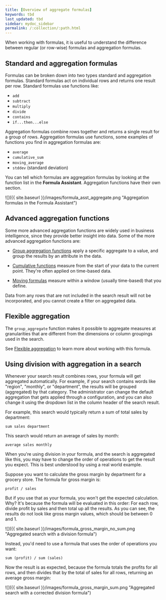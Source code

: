 ```yaml
---
title: [Overview of aggregate formulas]
keywords: tbd
last_updated: tbd
sidebar: mydoc_sidebar
permalink: /:collection/:path.html
---
```

When working with formulas, it is useful to understand the difference between
regular (or row-wise) formulas and aggregation formulas.

## Standard and aggregation formulas

Formulas can be broken down into two types standard and aggregation formulas.
Standard formulas act on individual rows and returns one result per row.
Standard formulas use functions like:

* `add`
* `subtract`
* `multiply`
* `divide`
* `contains`
* `if...then...else`

Aggregation formulas combine rows together and returns a single result for a
group of rows. Aggregation formulas use functions, some examples of functions
you find in aggregation formulas are:

* `average`
* `cumulative_sum`
* `moving_average`
* `stddev` (standard deviation)

You can tell which formulas are aggregation formulas by looking at the function
list in the **Formula Assistant**. Aggregation functions have their own section.

 ![]({{ site.baseurl }}/images/formula_asst_aggregate.png "Aggregation formulas in the Formula Assistant")

## Advanced aggregation functions

Some more advanced aggregation functions are widely used in business
intelligence, since they provide better insight into data. Some of the more
advanced aggregation functions are:

- [Group aggregation functions](about-pinned-measures.html#) apply a specific aggregate to a value, and group the results by an attribute in the data.

- [Cumulative functions](about-cumulative-formulas.html#) measure from the start of your data to the current point. They're often applied on time-based data.

-  [Moving formulas](about-moving-formulas.html#) measure within a window (usually time-based) that you define.

Data from any rows that are not included in the search result will not be incorporated, and you cannot create a filter on aggregated data.

## Flexible aggregation

The `group_aggregate` function makes it possible to aggregate measures at granularities that are
different from the dimensions or column groupings used in the search.

See [Flexible aggregation](aggregation-flexible.html#) to learn more about working with this formula.

## Using division with aggregation in a search

Whenever your search result combines rows, your formula will get aggregated
automatically. For example, if your search contains words like "region",
"monthly", or "department", the results will be grouped (aggregated) by that
category. The administrator can change the default aggregation that gets applied
through a configuration, and you can also change it using the dropdown list in
the column header of the search result.

For example, this search would typically return a sum of total sales by department:

```
sum sales department
```

This search would return an average of sales by month:

```
average sales monthly
```

When you're using division in your formula, and the search is aggregated like
this, you may have to change the order of operations to get the result you
expect. This is best understood by using a real world example.

Suppose you want to calculate the gross margin by department for a grocery
store. The formula for gross margin is:

```
profit / sales
```

But if you use that as your formula, you won't get the expected calculation.
Why? It's because the formula will be evaluated in this order: For each row,
divide profit by sales and then total up all the results. As you can see, the
results do not look like gross margin values, which should be between 0 and 1.

 ![]({{ site.baseurl }}/images/formula_gross_margin_no_sum.png "Aggregated search with a division formula")

Instead, you'd need to use a formula that uses the order of operations you want:

```
sum (profit) / sum (sales)
```

Now the result is as expected, because the formula totals the profits for all
rows, and then divides that by the total of sales for all rows, returning an
average gross margin:

 ![]({{ site.baseurl }}/images/formula_gross_margin_sum.png "Aggregated search with a corrected division formula")
